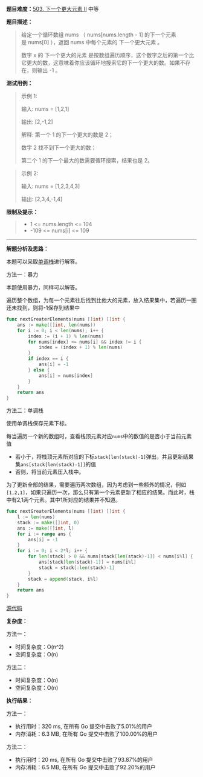 
**题目难度：**[503. 下一个更大元素 II](https://leetcode.cn/problems/next-greater-element-ii/) 中等

**题目描述：**

> 给定一个循环数组 nums （ nums[nums.length - 1] 的下一个元素是 nums[0] ），返回 nums 中每个元素的 下一个更大元素 。
>
> 数字 x 的 下一个更大的元素 是按数组遍历顺序，这个数字之后的第一个比它更大的数，这意味着你应该循环地搜索它的下一个更大的数。如果不存在，则输出 -1 。


**测试用例：**

> 示例 1:
> 
> 输入: nums = [1,2,1]
> 
> 输出: [2,-1,2]
> 
> 解释: 第一个 1 的下一个更大的数是 2；
> 
> 数字 2 找不到下一个更大的数；
> 
> 第二个 1 的下一个最大的数需要循环搜索，结果也是 2。

> 示例 2:
> 
> 输入: nums = [1,2,3,4,3]
> 
> 输出: [2,3,4,-1,4]


**限制及提示：**
> - 1 <= nums.length <= 104
> - -109 <= nums[i] <= 109

---
**解题分析及思路：**

本题可以采取[单调栈](../datastruct/MonotonicStack.md)进行解答。

方法一：暴力

本题使用暴力，同样可以解答。

遍历整个数组，为每一个元素往后找到比他大的元素，放入结果集中，若遍历一圈还未找到，则将-1保存到结果中
```go
func nextGreaterElements(nums []int) []int {
	ans := make([]int, len(nums))
	for i := 0; i < len(nums); i++ {
		index := (i + 1) % len(nums)
		for nums[index] <= nums[i] && index != i {
			index = (index + 1) % len(nums)
		}
		if index == i {
			ans[i] = -1
		} else {
			ans[i] = nums[index]
		}
	}
	return ans
}
```


方法二：单调栈

使用单调栈保存元素下标。

每当遍历一个新的数组时，查看栈顶元素对应`nums`中的数值的是否小于当前元素值

- 若小于，将栈顶元素所对应的下标`stack[len(stack)-1]`弹出，并且更新结果集`ans[stack[len(stack)-1]]`的值
- 否则，将当前元素压入栈中。

为了更新全部的结果，需要遍历两次数组，因为考虑到一些额外的情况，例如`[1,2,1]`，如果只遍历一次，那么只有第一个元素更新了相应的结果。而此时，栈中有2,1两个元素。其中1所对应的结果并不知道。
```go
func nextGreaterElements(nums []int) []int {
	l := len(nums)
	stack := make([]int, 0)
	ans := make([]int, l)
	for i := range ans {
		ans[i] = -1
	}
	for i := 0; i < 2*l; i++ {
		for len(stack) > 0 && nums[stack[len(stack)-1]] < nums[i%l] {
			ans[stack[len(stack)-1]] = nums[i%l]
			stack = stack[:len(stack)-1]
		}
		stack = append(stack, i%l)
	}
	return ans
}
```


[源代码](https://github.com/lomtom/algorithm-go/blob/main/leetcode/503下一个更大元素II_test.go)

**复杂度：**

方法一：
- 时间复杂度：O(n^2)
- 空间复杂度：O(n)

方法二：
- 时间复杂度：O(n)
- 空间复杂度：O(n)

**执行结果：**

方法一：
- 执行用时：320 ms, 在所有 Go 提交中击败了5.01%的用户 
- 内存消耗：6.3 MB, 在所有 Go 提交中击败了100.00%的用户

方法二：
- 执行用时：20 ms, 在所有 Go 提交中击败了93.87%的用户
- 内存消耗：6.5 MB, 在所有 Go 提交中击败了92.20%的用户